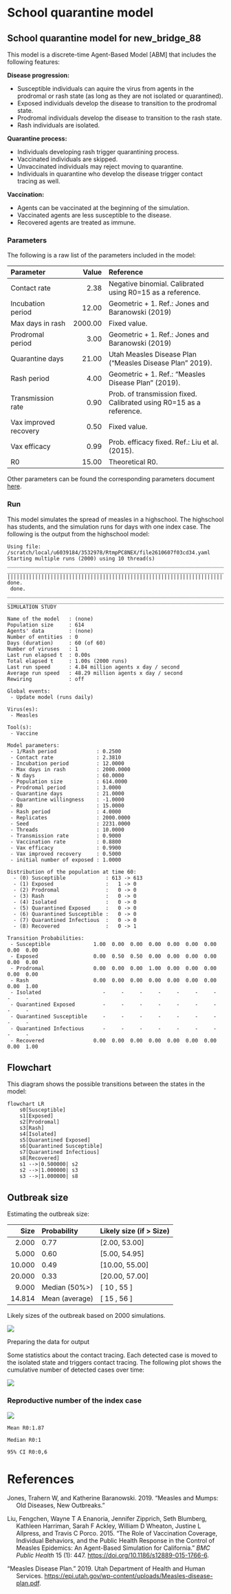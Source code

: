# School quarantine model

## School quarantine model for new_bridge_88

This model is a discrete-time Agent-Based Model \[ABM\] that includes
the following features:

**Disease progression:**

- Susceptible individuals can aquire the virus from agents in the
  prodromal or rash state (as long as they are not isolated or
  quarantined).
- Exposed individuals develop the disease to transition to the prodromal
  state.
- Prodromal individuals develop the disease to transition to the rash
  state.
- Rash individuals are isolated.

**Quarantine process:**

- Individuals developing rash trigger quarantining process.
- Vaccinated individuals are skipped.
- Unvaccinated individuals may reject moving to quarantine.
- Individuals in quarantine who develop the disease trigger contact
  tracing as well.

**Vaccination:**

- Agents can be vaccinated at the beginning of the simulation.
- Vaccinated agents are less susceptible to the disease.
- Recovered agents are treated as immune.

### Parameters

The following is a raw list of the parameters included in the model:

| Parameter             |   Value | Reference                                                           |
|:----------------------|--------:|:--------------------------------------------------------------------|
| Contact rate          |    2.38 | Negative binomial. Calibrated using R0=15 as a reference.           |
| Incubation period     |   12.00 | Geometric + 1. Ref.: Jones and Baranowski (2019)                    |
| Max days in rash      | 2000.00 | Fixed value.                                                        |
| Prodromal period      |    3.00 | Geometric + 1. Ref.: Jones and Baranowski (2019)                    |
| Quarantine days       |   21.00 | Utah Measles Disease Plan (“Measles Disease Plan” 2019).            |
| Rash period           |    4.00 | Geometric + 1. Ref.: “Measles Disease Plan” (2019).                 |
| Transmission rate     |    0.90 | Prob. of transmission fixed. Calibrated using R0=15 as a reference. |
| Vax improved recovery |    0.50 | Fixed value.                                                        |
| Vax efficacy          |    0.99 | Prob. efficacy fixed. Ref.: Liu et al. (2015).                      |
| R0                    |   15.00 | Theoretical R0.                                                     |

Other parameters can be found the corresponding parameters document
[here](new_bridge_88_params.yaml).

### Run

This model simulates the spread of measles in a highschool. The
highschool has students, and the simulation runs for days with one index
case. The following is the output from the highschool model:

    Using file: /scratch/local/u6039184/3532978/RtmpPC8NEX/file2610607f03cd34.yaml
    Starting multiple runs (2000) using 10 thread(s)
    _________________________________________________________________________
    _________________________________________________________________________
    ||||||||||||||||||||||||||||||||||||||||||||||||||||||||||||||||||||||||| done.
     done.
    ________________________________________________________________________________
    ________________________________________________________________________________
    SIMULATION STUDY

    Name of the model   : (none)
    Population size     : 614
    Agents' data        : (none)
    Number of entities  : 0
    Days (duration)     : 60 (of 60)
    Number of viruses   : 1
    Last run elapsed t  : 0.00s
    Total elapsed t     : 1.00s (2000 runs)
    Last run speed      : 4.84 million agents x day / second
    Average run speed   : 48.29 million agents x day / second
    Rewiring            : off

    Global events:
     - Update model (runs daily)

    Virus(es):
     - Measles

    Tool(s):
     - Vaccine

    Model parameters:
     - 1/Rash period             : 0.2500
     - Contact rate              : 2.3810
     - Incubation period         : 12.0000
     - Max days in rash          : 2000.0000
     - N days                    : 60.0000
     - Population size           : 614.0000
     - Prodromal period          : 3.0000
     - Quarantine days           : 21.0000
     - Quarantine willingness    : -1.0000
     - R0                        : 15.0000
     - Rash period               : 4.0000
     - Replicates                : 2000.0000
     - Seed                      : 2231.0000
     - Threads                   : 10.0000
     - Transmission rate         : 0.9000
     - Vaccination rate          : 0.8800
     - Vax efficacy              : 0.9900
     - Vax improved recovery     : 0.5000
     - initial number of exposed : 1.0000

    Distribution of the population at time 60:
      - (0) Susceptible             : 613 -> 613
      - (1) Exposed                 :   1 -> 0
      - (2) Prodromal               :   0 -> 0
      - (3) Rash                    :   0 -> 0
      - (4) Isolated                :   0 -> 0
      - (5) Quarantined Exposed     :   0 -> 0
      - (6) Quarantined Susceptible :   0 -> 0
      - (7) Quarantined Infectious  :   0 -> 0
      - (8) Recovered               :   0 -> 1

    Transition Probabilities:
     - Susceptible              1.00  0.00  0.00  0.00  0.00  0.00  0.00  0.00  0.00
     - Exposed                  0.00  0.50  0.50  0.00  0.00  0.00  0.00  0.00  0.00
     - Prodromal                0.00  0.00  0.00  1.00  0.00  0.00  0.00  0.00  0.00
     - Rash                     0.00  0.00  0.00  0.00  0.00  0.00  0.00  0.00  1.00
     - Isolated                    -     -     -     -     -     -     -     -     -
     - Quarantined Exposed         -     -     -     -     -     -     -     -     -
     - Quarantined Susceptible     -     -     -     -     -     -     -     -     -
     - Quarantined Infectious      -     -     -     -     -     -     -     -     -
     - Recovered                0.00  0.00  0.00  0.00  0.00  0.00  0.00  0.00  1.00

## Flowchart

This diagram shows the possible transitions between the states in the
model:

``` mermaid
flowchart LR
    s0[Susceptible]
    s1[Exposed]
    s2[Prodromal]
    s3[Rash]
    s4[Isolated]
    s5[Quarantined Exposed]
    s6[Quarantined Susceptible]
    s7[Quarantined Infectious]
    s8[Recovered]
    s1 -->|0.500000| s2
    s2 -->|1.000000| s3
    s3 -->|1.000000| s8

```

## Outbreak size

Estimating the outbreak size:

|   Size | Probability    | Likely size (if \> Size) |
|-------:|:---------------|:-------------------------|
|  2.000 | 0.77           | \[2.00, 53.00\]          |
|  5.000 | 0.60           | \[5.00, 54.95\]          |
| 10.000 | 0.49           | \[10.00, 55.00\]         |
| 20.000 | 0.33           | \[20.00, 57.00\]         |
|  9.000 | Median (50%\>) | \[ 10 , 55 \]            |
| 14.814 | Mean (average) | \[ 15 , 56 \]            |

Likely sizes of the outbreak based on 2000 simulations.

![](new_bridge_88_files/figure-commonmark/print-histogram-1.png)

Preparing the data for output

Some statistics about the contact tracing. Each detected case is moved
to the isolated state and triggers contact tracing. The following plot
shows the cumulative number of detected cases over time:

![](new_bridge_88_files/figure-commonmark/contact-tracing-1.png)

### Reproductive number of the index case

![](new_bridge_88_files/figure-commonmark/reproductive-number-1.png)

    Mean R0:1.87

    Median R0:1

    95% CI R0:0,6

# References

<div id="refs" class="references csl-bib-body hanging-indent">

<div id="ref-jones2019measles" class="csl-entry">

Jones, Trahern W, and Katherine Baranowski. 2019. “Measles and Mumps:
Old Diseases, New Outbreaks.”

</div>

<div id="ref-liuRoleVaccinationCoverage2015" class="csl-entry">

Liu, Fengchen, Wayne T A Enanoria, Jennifer Zipprich, Seth Blumberg,
Kathleen Harriman, Sarah F Ackley, William D Wheaton, Justine L
Allpress, and Travis C Porco. 2015. “The Role of Vaccination Coverage,
Individual Behaviors, and the Public Health Response in the Control of
Measles Epidemics: An Agent-Based Simulation for California.” *BMC
Public Health* 15 (1): 447. <https://doi.org/10.1186/s12889-015-1766-6>.

</div>

<div id="ref-MeaslesDiseasePlan2019" class="csl-entry">

“Measles Disease Plan.” 2019. Utah Department of Health and Human
Services.
<https://epi.utah.gov/wp-content/uploads/Measles-disease-plan.pdf>.

</div>

</div>

